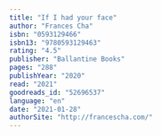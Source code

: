 ```yaml
---
title: "If I had your face"
author: "Frances Cha"
isbn: "0593129466"
isbn13: "9780593129463"
rating: "4.5"
publisher: "Ballantine Books"
pages: "288"
publishYear: "2020"
read: "2021"
goodreads_id: "52696537"
language: "en"
date: "2021-01-28"
authorSite: "http://francescha.com/"
---
```

